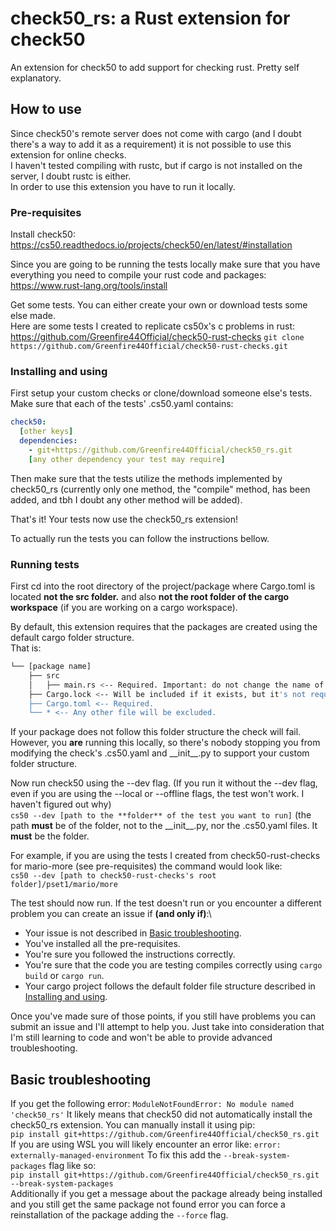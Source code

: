 # check50_rs: a Rust extension for check50
An extension for check50 to add support for checking rust. Pretty self explanatory.

## How to use

Since check50's remote server does not come with cargo (and I doubt there's a way to add it as a requirement) it is not possible to use this extension for online checks.\
I haven't tested compiling with rustc, but if cargo is not installed on the server, I doubt rustc is either.\
In order to use this extension you have to run it locally.

### Pre-requisites
Install check50:\
https://cs50.readthedocs.io/projects/check50/en/latest/#installation 

Since you are going to be running the tests locally make sure that you have everything you need to compile your rust code and packages:\
https://www.rust-lang.org/tools/install 

Get some tests. You can either create your own or download tests some else made.\
Here are some tests I created to replicate cs50x's c problems in rust:\
https://github.com/Greenfire44Official/check50-rust-checks
`git clone https://github.com/Greenfire44Official/check50-rust-checks.git`

### Installing and using
First setup your custom checks or clone/download someone else's tests.\
Make sure that each of the tests' .cs50.yaml contains:
```yaml
check50: 
  [other keys]
  dependencies:
    - git+https://github.com/Greenfire44Official/check50_rs.git
    [any other dependency your test may require]
```
Then make sure that the tests utilize the methods implemented by check50_rs (currently only one method, the "compile" method, has been added, and tbh I doubt any other method will be added).

That's it! Your tests now use the check50_rs extension!

To actually run the tests you can follow the instructions bellow.

### Running tests

First cd into the root directory of the project/package where Cargo.toml is located **not the src folder.** and also **not the root folder of the cargo workspace** (if you are working on a cargo workspace).

By default, this extension requires that the packages are created using the default cargo folder structure.\
That is:
```bash
└── [package name]
    ├── src
    │   ├── main.rs <-- Required. Important: do not change the name of the source file. It **must** be main.rs
    ├── Cargo.lock <-- Will be included if it exists, but it's not required.
    ├── Cargo.toml <-- Required.
    └── * <-- Any other file will be excluded.
```
If your package does not follow this folder structure the check will fail.\
However, you **are** running this locally, so there's nobody stopping you from modifying the check's .cs50.yaml and \_\_init__.py to support your custom folder structure.

Now run check50 using the --dev flag. (If you run it without the --dev flag, even if you are using the --local or --offline flags, the test won't work. I haven't figured out why)\
`cs50 --dev [path to the **folder** of the test you want to run]` (the path **must** be of the folder, not to the \_\_init__.py, nor the .cs50.yaml files. It **must** be the folder.

For example, if you are using the tests I created from check50-rust-checks for mario-more (see pre-requisites) the command would look like:\
`cs50 --dev [path to check50-rust-checks's root folder]/pset1/mario/more`

The test should now run. If the test doesn't run or you encounter a different problem you can create an issue if **(and only if)**:\
+ Your issue is not described in [Basic troubleshooting](#basic-troubleshooting).
+ You've installed all the pre-requisites.
+ You're sure you followed the instructions correctly.
+ You're sure that the code you are testing compiles correctly using `cargo build` or `cargo run`.
+ Your cargo project follows the default folder file structure described in [Installing and using](#installing-and-using).

Once you've made sure of those points, if you still have problems you can submit an issue and I'll attempt to help you. Just take into consideration that I'm still learning to code and won't be able to provide advanced troubleshooting.

## Basic troubleshooting
If you get the following error: `ModuleNotFoundError: No module named 'check50_rs'` It likely means that check50 did not automatically install the check50_rs extension. You can manually install it using pip:\
`pip install git+https://github.com/Greenfire44Official/check50_rs.git` \
If you are using WSL you will likely encounter an error like: `error: externally-managed-environment` To fix this add the `--break-system-packages` flag like so:\
`pip install git+https://github.com/Greenfire44Official/check50_rs.git --break-system-packages` \
Additionally if you get a message about the package already being installed and you still get the same package not found error you can force a reinstallation of the package adding the `--force` flag.
